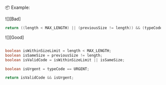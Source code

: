 <tip-box>

:package: Example: 

![][Bad]
```java
return ((length < MAX_LENGTH) || (previousSize != length)) && (typeCode == URGENT);
```

![][Good]
```java

boolean isWithinSizeLimit = length < MAX_LENGTH;
boolean isSameSize = previousSize != length;
boolean isValidCode = isWithinSizeLimit || isSameSize;

boolean isUrgent = typeCode == URGENT;

return isValidCode && isUrgent;
```

</tip-box>